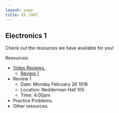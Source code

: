```yaml
---
layout: page
title: EE 2403
---
```


## Electronics 1
Check out the resources we have available for you!

Resources:
- [Video Reviews.](https://youtube.com/channel/UCV0OmOABl9S8e4QHvtNHLow)
  - [Review 1](https://youtu.be/XknuifIG2Nw)
- Review 1
  - Date: Monday February 26 1018
  - Location: Nedderman Hall 105
  - Time: 4:00pm 
- Practice Problems.
- Other resources.
